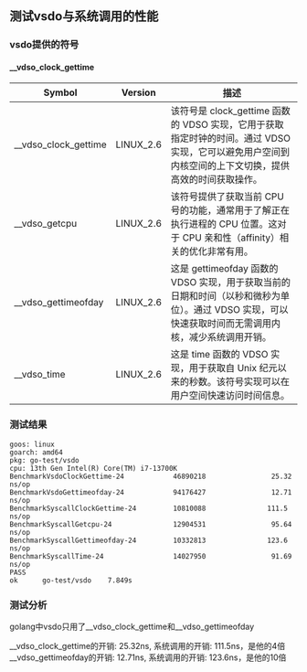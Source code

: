 ## 测试vsdo与系统调用的性能
### vsdo提供的符号
#### __vdso_clock_gettime
| Symbol                 | Version   | 描述 |
|------------------------|-----------| ----|
| __vdso_clock_gettime    | LINUX_2.6 | 该符号是 clock_gettime 函数的 VDSO 实现，它用于获取指定时钟的时间。通过 VDSO 实现，它可以避免用户空间到内核空间的上下文切换，提供高效的时间获取操作。
| __vdso_getcpu           | LINUX_2.6 | 该符号提供了获取当前 CPU 号的功能，通常用于了解正在执行进程的 CPU 位置。这对于 CPU 亲和性（affinity）相关的优化非常有用。
| __vdso_gettimeofday     | LINUX_2.6 | 这是 gettimeofday 函数的 VDSO 实现，用于获取当前的日期和时间（以秒和微秒为单位）。通过 VDSO 实现，可以快速获取时间而无需调用内核，减少系统调用开销。
| __vdso_time             | LINUX_2.6 | 这是 time 函数的 VDSO 实现，用于获取自 Unix 纪元以来的秒数。该符号实现可以在用户空间快速访问时间信息。

### 测试结果

```
goos: linux
goarch: amd64
pkg: go-test/vsdo
cpu: 13th Gen Intel(R) Core(TM) i7-13700K
BenchmarkVsdoClockGettime-24            46890218                25.32 ns/op
BenchmarkVsdoGettimeofday-24            94176427                12.71 ns/op
BenchmarkSyscallClockGettime-24         10810088               111.5 ns/op
BenchmarkSyscallGetcpu-24               12904531                95.64 ns/op
BenchmarkSyscallGettimeofday-24         10332813               123.6 ns/op
BenchmarkSyscallTime-24                 14027950                91.69 ns/op
PASS
ok      go-test/vsdo    7.849s
```

### 测试分析

golang中vsdo只用了__vdso_clock_gettime和__vdso_gettimeofday

__vdso_clock_gettime的开销: 25.32ns, 系统调用的开销: 111.5ns，是他的4倍
__vdso_gettimeofday的开销: 12.71ns, 系统调用的开销: 123.6ns，是他的10倍